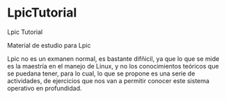 LpicTutorial
============

Lpic Tutorial

Material de estudio para Lpic  

Lpic no es un exmanen normal, es bastante difñicil, ya que lo que se mide es la maestría en el manejo de Linux, y no los conocimientos teóricos que se puedana tener, para lo cual, lo que se propone es una serie de actividades, de ejercicios que nos van a permitir conocer este sistema operativo en profundidad.
